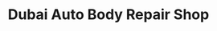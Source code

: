 ---
title: "Dubai Auto Body Repair Shop"
url: /imus/dubai-auto-body-repair-shop/
shop: Autowerkstatt
---